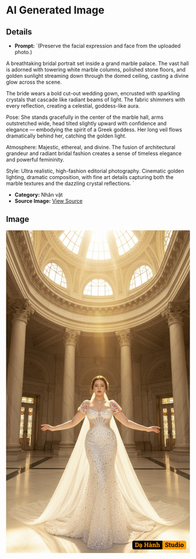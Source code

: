 # AI Generated Image

## Details
- **Prompt:** `(Preserve the facial expression and face from the uploaded photo.)

A breathtaking bridal portrait set inside a grand marble palace. The vast hall is adorned with towering white marble columns, polished stone floors, and golden sunlight streaming down through the domed ceiling, casting a divine glow across the scene.

The bride wears a bold cut-out wedding gown, encrusted with sparkling crystals that cascade like radiant beams of light. The fabric shimmers with every reflection, creating a celestial, goddess-like aura.

Pose: She stands gracefully in the center of the marble hall, arms outstretched wide, head tilted slightly upward with confidence and elegance — embodying the spirit of a Greek goddess. Her long veil flows dramatically behind her, catching the golden light.

Atmosphere: Majestic, ethereal, and divine. The fusion of architectural grandeur and radiant bridal fashion creates a sense of timeless elegance and powerful femininity.

Style: Ultra realistic, high-fashion editorial photography. Cinematic golden lighting, dramatic composition, with fine art details capturing both the marble textures and the dazzling crystal reflections. `
- **Category:** Nhân vật
- **Source Image:** [View Source](https://raw.githubusercontent.com/lenzcomvth/ImageLibrary/main/Female.png)

## Image
![AI Generated Image](./image-2025-10-03T08-44-46-727Z.png)